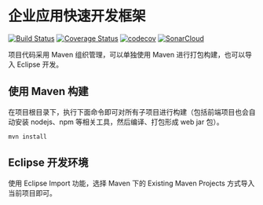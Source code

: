 # 企业应用快速开发框架

[![Build Status](https://travis-ci.org/han-feng/cvicse-boot.svg?branch=master)](https://travis-ci.org/han-feng/cvicse-boot) [![Coverage Status](https://coveralls.io/repos/github/han-feng/cvicse-boot/badge.svg?branch=master)](https://coveralls.io/github/han-feng/cvicse-boot?branch=master) [![codecov](https://codecov.io/gh/han-feng/cvicse-boot/branch/master/graph/badge.svg)](https://codecov.io/gh/han-feng/cvicse-boot) [![SonarCloud](https://sonarcloud.io/api/project_badges/measure?project=com.cvicse.boot%3Acvicse-boot&metric=alert_status)](https://sonarcloud.io/dashboard?id=com.cvicse.boot%3Acvicse-boot)

项目代码采用 Maven 组织管理，可以单独使用 Maven 进行打包构建，也可以导入 Eclipse 开发。

## 使用 Maven 构建

在项目根目录下，执行下面命令即可对所有子项目进行构建（包括前端项目也会自动安装 nodejs、npm 等相关工具，然后编译、打包形成 web jar 包）。
```
mvn install
```

## Eclipse 开发环境

使用 Eclipse Import 功能，选择 Maven 下的 Existing Maven Projects 方式导入当前项目即可。
